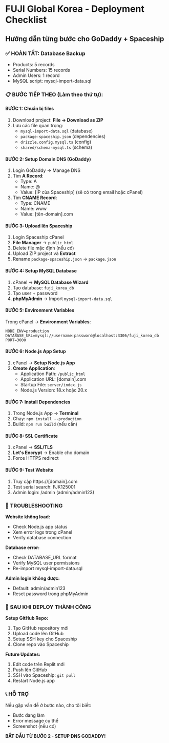 # FUJI Global Korea - Deployment Checklist
## Hướng dẫn từng bước cho GoDaddy + Spaceship

### ✅ HOÀN TẤT: Database Backup
- Products: 5 records
- Serial Numbers: 15 records  
- Admin Users: 1 record
- MySQL script: mysql-import-data.sql

### 📋 BƯỚC TIẾP THEO (Làm theo thứ tự):

#### **BƯỚC 1: Chuẩn bị files**
1. Download project: **File → Download as ZIP**
2. Lưu các file quan trọng:
   - `mysql-import-data.sql` (database)
   - `package-spaceship.json` (dependencies)
   - `drizzle.config.mysql.ts` (config)
   - `shared/schema-mysql.ts` (schema)

#### **BƯỚC 2: Setup Domain DNS (GoDaddy)**
1. Login GoDaddy → Manage DNS
2. Tìm **A Record**:
   - Type: A
   - Name: @
   - Value: [IP của Spaceship] (sẽ có trong email hoặc cPanel)
3. Tìm **CNAME Record**:
   - Type: CNAME
   - Name: www
   - Value: [tên-domain].com

#### **BƯỚC 3: Upload lên Spaceship**
1. Login Spaceship cPanel
2. **File Manager** → `public_html`
3. Delete file mặc định (nếu có)
4. Upload ZIP project và **Extract**
5. Rename `package-spaceship.json` → `package.json`

#### **BƯỚC 4: Setup MySQL Database**
1. cPanel → **MySQL Database Wizard**
2. Tạo database: `fuji_korea_db`
3. Tạo user + password
4. **phpMyAdmin** → Import `mysql-import-data.sql`

#### **BƯỚC 5: Environment Variables**
Trong cPanel → **Environment Variables**:
```
NODE_ENV=production
DATABASE_URL=mysql://username:password@localhost:3306/fuji_korea_db
PORT=3000
```

#### **BƯỚC 6: Node.js App Setup**
1. cPanel → **Setup Node.js App**
2. **Create Application**:
   - Application Path: `/public_html`
   - Application URL: [domain].com
   - Startup File: `server/index.js`
   - Node.js Version: 18.x hoặc 20.x

#### **BƯỚC 7: Install Dependencies**
1. Trong Node.js App → **Terminal**
2. Chạy: `npm install --production`
3. Build: `npm run build` (nếu cần)

#### **BƯỚC 8: SSL Certificate**
1. cPanel → **SSL/TLS**
2. **Let's Encrypt** → Enable cho domain
3. Force HTTPS redirect

#### **BƯỚC 9: Test Website**
1. Truy cập https://[domain].com
2. Test serial search: FJK125001
3. Admin login: /admin (admin/admin123)

### 🔧 TROUBLESHOOTING

**Website không load:**
- Check Node.js app status
- Xem error logs trong cPanel
- Verify database connection

**Database error:**
- Check DATABASE_URL format
- Verify MySQL user permissions
- Re-import mysql-import-data.sql

**Admin login không được:**
- Default: admin/admin123
- Reset password trong phpMyAdmin

### 🚀 SAU KHI DEPLOY THÀNH CÔNG

**Setup GitHub Repo:**
1. Tạo GitHub repository mới
2. Upload code lên GitHub
3. Setup SSH key cho Spaceship
4. Clone repo vào Spaceship

**Future Updates:**
1. Edit code trên Replit mới
2. Push lên GitHub
3. SSH vào Spaceship: `git pull`
4. Restart Node.js app

### 📞 HỖ TRỢ
Nếu gặp vấn đề ở bước nào, cho tôi biết:
- Bước đang làm
- Error message cụ thể
- Screenshot (nếu có)

**BẮT ĐẦU TỪ BƯỚC 2 - SETUP DNS GODADDY!**